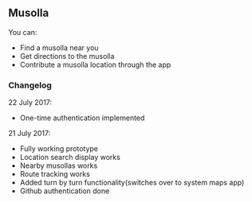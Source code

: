## Musolla

You can:
- Find a musolla near you
- Get directions to the musolla
- Contribute a musolla location through the app

### Changelog
22 July 2017:
- One-time authentication implemented

21 July 2017:
- Fully working prototype
- Location search display works
- Nearby musollas works
- Route tracking works
- Added turn by turn functionality(switches over to system maps app)
- Github authentication done 
